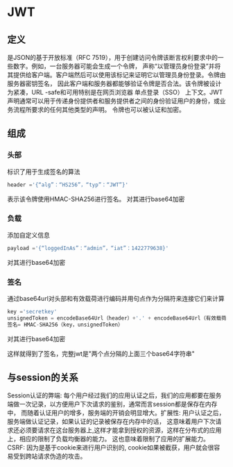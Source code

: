 # JWT

## 定义

是JSON的基于开放标准（RFC 7519），用于创建访问令牌该断言权利要求中的一些数字。例如，一台服务器可能会生成一个令牌，
声称“以管理员身份登录”并将其提供给客户端。客户端然后可以使用该标记来证明它以管理员身份登录。令牌由服务器密钥签名，
因此客户端和服务器都能够验证令牌是否合法。该令牌被设计为紧凑，URL -safe和可用特别是在网页浏览器 单点登录（SSO）
上下文。JWT声明通常可以用于传递身份提供者和服务提供者之间的身份验证用户的身份，或业务流程所要求的任何其他类型的声明。
令牌也可以被认证和加密。

## 组成
### 头部
标识了用于生成签名的算法

```go
header ='{“alg”：“HS256”，“typ”：“JWT”}'
```
表示该令牌使用HMAC-SHA256进行签名。
对其进行base64加密

### 负载
添加自定义信息
```go
payload ='{“loggedInAs”：“admin”，“iat”：1422779638}'
```
对其进行base64加密

### 签名
通过base64url对头部和有效载荷进行编码并用句点作为分隔符来连接它们来计算
```go
key ='secretkey'
unsignedToken = encodeBase64Url（header）+'.' + encodeBase64Url（有效载荷）
签名= HMAC-SHA256（key，unsignedToken） 
```
对其进行base64加密

这样就得到了签名，完整jwt是"两个点分隔的上面三个base64字符串"


## 与session的关系
Session认证的弊端: 每个用户经过我们的应用认证之后，我们的应用都要在服务端做一次记录，以方便用户下次请求的鉴别，通常而言session都是保存在内存中，
而随着认证用户的增多，服务端的开销会明显增大。扩展性: 用户认证之后，服务端做认证记录，如果认证的记录被保存在内存中的话，
这意味着用户下次请求还必须要请求在这台服务器上,这样才能拿到授权的资源，这样在分布式的应用上，相应的限制了负载均衡器的能力。
这也意味着限制了应用的扩展能力。CSRF: 因为是基于cookie来进行用户识别的, cookie如果被截获，用户就会很容易受到跨站请求伪造的攻击。